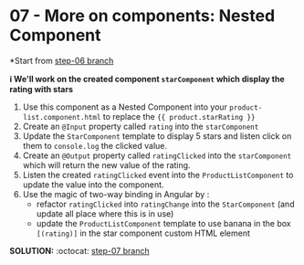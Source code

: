 # 07 - More on components: Nested Component

*Start from [step-06 branch](https://github.com/blongearet/angular-course-app/tree/step-06)

**ℹ We'll work on the created component `starComponent` which display the rating with stars**

1. Use this component as a Nested Component into your `product-list.component.html` to replace the `{{ product.starRating }}`
2. Create an `@Input` property called `rating` into the `starComponent`
3. Update the `StarComponent` template to display 5 stars and listen click on them to `console.log` the clicked value.
4. Create an `@Output` property called `ratingClicked` into the `starComponent` which will return the new value of the rating.
5. Listen the created `ratingClicked` event into the `ProductListComponent` to update the value into the component. 
6. Use the magic of two-way binding in Angular by :
    - refactor `ratingClicked` into `ratingChange` into the `StarComponent` (and update all place where this is in use)
    - update the `ProductListComponent` template to use banana in the box `[(rating)]` in the star component custom HTML element

**SOLUTION:** :octocat: [step-07 branch](https://github.com/blongearet/angular-course-app/pull/3)